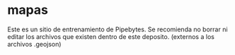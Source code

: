 # mapas

Este es un sitio de entrenamiento de Pipebytes.
Se recomienda no borrar ni editar los archivos que existen dentro de este deposito. (externos a los archivos .geojson)

